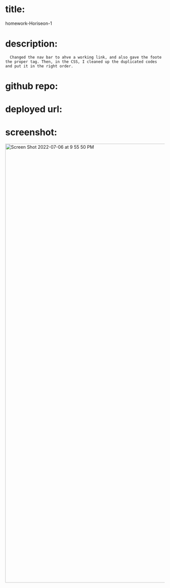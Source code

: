 # title:
homework-Horiseon-1

# description:
      Changed the nav bar to ahve a working link, and also gave the foote the proper tag. Then, in the CSS, I cleaned up the duplicated codes and put it in the right order.

# github repo:



# deployed url:



# screenshot: 
<img width="1388" alt="Screen Shot 2022-07-06 at 9 55 50 PM" src="https://user-images.githubusercontent.com/103174285/177694391-a3b25caa-4a8a-4ea1-a0aa-5315becdb690.png">

